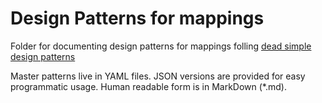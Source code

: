 # Design Patterns for mappings

Folder for documenting design patterns for mappings folling [dead simple design patterns](https://github.com/dosumis/dead_simple_owl_design_patterns.)

Master patterns live in YAML files.  JSON versions are provided for easy programmatic usage. Human readable form is in MarkDown (*.md).

